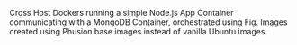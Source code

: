 Cross Host Dockers running a simple Node.js App Container communicating with a MongoDB Container, orchestrated using Fig.
Images created using Phusion base images instead of vanilla Ubuntu images.

